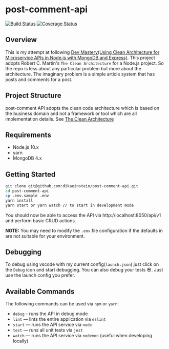 # post-comment-api

[![Build Status](https://travis-ci.com/dikaeinstein/post-comment-api.svg?branch=master)](https://travis-ci.com/dikaeinstein/post-comment-api)
[![Coverage Status](https://coveralls.io/repos/github/dikaeinstein/post-comment-api/badge.svg?branch=master)](https://coveralls.io/github/dikaeinstein/post-comment-api?branch=master)

## Overview

This is my attempt at following [Dev Mastery(Using Clean Architecture for Microservice APIs in Node.js with MongoDB and Express)](https://www.youtube.com/watch?v=CnailTcJV_U&t=1616s). This project adopts Robert C. Martin's `The Clean Architecture` for a Node.js project. So the repo is less about any particular problem but more about the architecture. The imaginary problem is a simple article system that has posts and comments for a post.

## Project Structure

post-comment API adopts the clean code architecture which is based on the business domain and not a framework or tool which are all implementation details. See [The Clean Architecture](https://blog.cleancoder.com/uncle-bob/2012/08/13/the-clean-architecture.html)

## Requirements

* Node.js 10.x
* yarn
* MongoDB 4.x

## Getting Started

``` bash
git clone git@github.com:dikaeinstein/post-comment-api.git
cd post-comment-api
cp .env.sample .env
yarn install
yarn start or yarn watch // to start in development mode
```

You should now be able to access the API via http://localhost:8050/api/v1 and perform basic CRUD actions.

**NOTE:** You may need to modify the `.env` file configuration if the defaults in are not suitable for your environment.

## Debugging

To debug using vscode with my current config(`launch.json`) just click on the `Debug` icon and start debugging. You can also debug your tests 😎. Just use the launch config you prefer.

## Available Commands

The following commands can be used via `npm` or `yarn`:

* `debug` - runs the API in debug mode
* `lint` — lints the entire application via `eslint`
* `start` — runs the API service via `node`
* `test` — runs all unit tests via `jest`
* `watch` — runs the API service via `nodemon` (useful when developing locally)
